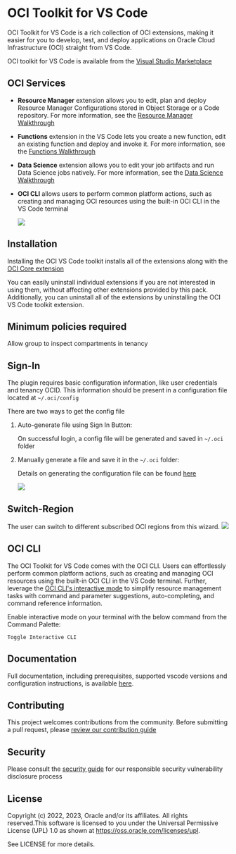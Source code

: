 # OCI Toolkit for VS Code

OCI Toolkit for VS Code is a rich collection of OCI extensions, making it easier for you to develop, test, and deploy applications on Oracle Cloud Infrastructure (OCI) straight from VS Code.

<!-- region exclude-from-marketplace -->
OCI toolkit for VS Code is available from the [Visual Studio Marketplace](https://marketplace.visualstudio.com/items?itemName=Oracle.oci-vscode-toolkit)

<!-- endregion exclude-from-marketplace -->

## OCI Services

- **Resource Manager** extension allows you to edit, plan and deploy Resource Manager Configurations stored in Object Storage or a Code repository. For more information, see the [Resource Manager Walkthrough](https://docs.cloud.oracle.com/iaas/Content/ResourceManager/Tasks/vscode.htm)
- **Functions** extension in the VS Code lets you create a new function, edit an existing function and deploy and invoke it. For more information, see the [Functions Walkthrough](https://docs.oracle.com/iaas/Content/Functions/Tasks/functionscreatingfunctions-usingVScodeplugin.htm)
- **Data Science** extension allows you to edit your job artifacts and run Data Science jobs natively. For more information, see the [Data Science Walkthrough](https://docs.oracle.com/en-us/iaas/data-science/using/vscode.htm)
- **OCI CLI** allows users to perform common platform actions, such as creating and managing OCI resources using the built-in OCI CLI in the VS Code terminal

    ![](./media/images/readme/oci_rms.gif)

## Installation

Installing the OCI VS Code toolkit installs all of the extensions along with the [OCI Core extension](https://marketplace.visualstudio.com/items?itemName=Oracle.oci-core)

You can easily uninstall individual extensions if you are not interested in using them, without affecting other extensions provided by this pack. Additionally, you can uninstall all of the extensions by uninstalling the OCI VS Code toolkit extension.

## Minimum policies required
Allow group <groupname> to inspect compartments in tenancy

## Sign-In

The plugin requires basic configuration information, like user credentials and tenancy OCID.
This information should be present in a configuration file located at `~/.oci/config`

There are two ways to get the config file

1. Auto-generate file using Sign In Button:

    On successful login, a config file will be generated and saved in `~/.oci` folder
    
2. Manually generate a file and save it in the `~/.oci` folder:

    Details on generating the configuration file can be found [here](https://docs.oracle.com/en-us/iaas/Content/API/Concepts/apisigningkey.htm#apisigningkey_topic_How_to_Generate_an_API_Signing_Key_Console)

    ![](./media/images/readme/sign_in_workflow_a.gif)

## Switch-Region

The user can switch to different subscribed OCI regions from this wizard.
  ![](./media/images/readme/switch-region.gif)

## OCI CLI

The OCI Toolkit for VS Code comes with the OCI CLI.  Users can effortlessly perform common platform actions, such as creating and managing OCI resources using the built-in OCI CLI in the VS Code terminal. Further, leverage the [OCI CLI's interactive mode](https://blogs.oracle.com/cloud-infrastructure/post/announcing-interactive-mode-for-oracle-cloud-infrastructure-command-line-interface) to simplify resource management tasks with command and parameter suggestions, auto-completing, and command reference information.

Enable interactive mode on your terminal with the below command from the Command Palette:
```
Toggle Interactive CLI
```

## Documentation

Full documentation, including prerequisites, supported vscode versions and configuration instructions, is available [here](https://docs.oracle.com/iaas/Content/API/SDKDocs/vscode_plugins_intro.htm).

## Contributing

This project welcomes contributions from the community. Before submitting a pull request, please [review our contribution guide](./CONTRIBUTING.md)

## Security

Please consult the [security guide](./SECURITY.md) for our responsible security vulnerability disclosure process

## License

Copyright (c) 2022, 2023, Oracle and/or its affiliates. All rights reserved.This software is licensed to you under the Universal Permissive License (UPL) 1.0 as shown at https://oss.oracle.com/licenses/upl.

See LICENSE for more details.
